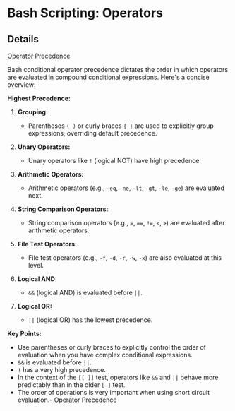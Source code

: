 # Bash Scripting: Operators

## Details
Operator Precedence

Bash conditional operator precedence dictates the order in which operators are evaluated in compound conditional expressions. Here's a concise overview:

**Highest Precedence:**

1.  **Grouping:**
    * Parentheses `( )` or curly braces `{ }` are used to explicitly group expressions, overriding default precedence.

2.  **Unary Operators:**
    * Unary operators like `!` (logical NOT) have high precedence.

3.  **Arithmetic Operators:**
    * Arithmetic operators (e.g., `-eq`, `-ne`, `-lt`, `-gt`, `-le`, `-ge`) are evaluated next.

4.  **String Comparison Operators:**
    * String comparison operators (e.g., `=`, `==`, `!=`, `<`, `>`) are evaluated after arithmetic operators.

5.  **File Test Operators:**
    * File test operators (e.g., `-f`, `-d`, `-r`, `-w`, `-x`) are also evaluated at this level.

6.  **Logical AND:**
    * `&&` (logical AND) is evaluated before `||`.

7.  **Logical OR:**
    * `||` (logical OR) has the lowest precedence.

**Key Points:**

* Use parentheses or curly braces to explicitly control the order of evaluation when you have complex conditional expressions.
* `&&` is evaluated before `||`.
* `!` has a very high precedence.
* In the context of the `[[ ]]` test, operators like `&&` and `||` behave more predictably than in the older `[ ]` test.
* The order of operations is very important when using short circuit evaluation.- Operator Precedence